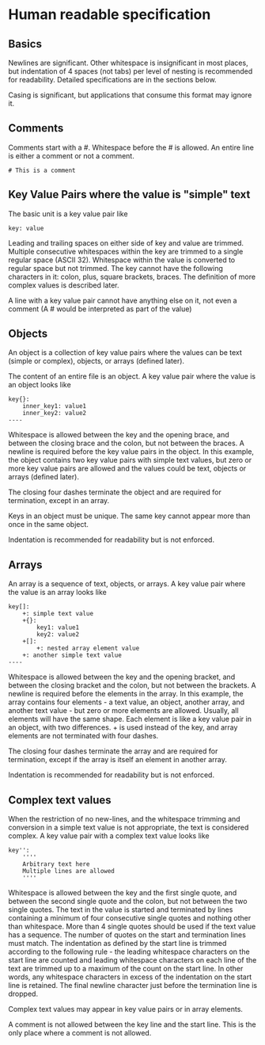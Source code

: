 # Human readable specification

## Basics
Newlines are significant. Other whitespace is insignificant in most places, but indentation of 4 spaces (not tabs) per level of nesting is recommended for readability. Detailed specifications are in the sections below.

Casing is significant, but applications that consume this format may ignore it.

## Comments
Comments start with a #. Whitespace before the # is allowed. An entire line is either a comment or not a comment.
```
# This is a comment
```

## Key Value Pairs where the value is "simple" text
The basic unit is a key value pair like
```
key: value
```
Leading and trailing spaces on either side of key and value are trimmed. Multiple consecutive whitespaces within the key are trimmed to a single regular space (ASCII 32). Whitespace within the value is converted to regular space but not trimmed. The key cannot have the following characters in it: colon, plus, square brackets, braces. The definition of more complex values is described later.

A line with a key value pair cannot have anything else on it, not even a comment (A # would be interpreted as part of the value)

## Objects
An object is a collection of key value pairs where the values can be text (simple or complex), objects, or arrays (defined later).

The content of an entire file is an object. A key value pair where the value is an object looks like
```
key{}:
    inner_key1: value1
    inner_key2: value2
----
```
Whitespace is allowed between the key and the opening brace, and between the closing brace and the colon, but not between the braces. A newline is required before the key value pairs in the object. In this example, the object contains two key value pairs with simple text values, but zero or more key value pairs are allowed and the values could be text, objects or arrays (defined later).

The closing four dashes terminate the object and are required for termination, except in an array.

Keys in an object must be unique. The same key cannot appear more than once in the same object.

Indentation is recommended for readability but is not enforced.

## Arrays
An array is a sequence of text, objects, or arrays. A key value pair where the value is an array looks like
```
key[]:
    +: simple text value
    +{}:
        key1: value1
        key2: value2
    +[]:
        +: nested array element value
    +: another simple text value
----
```
Whitespace is allowed between the key and the opening bracket, and between the closing bracket and the colon, but not between the brackets. A newline is required before the elements in the array. In this example, the array contains four elements - a text value, an object, another array, and another text value - but zero or more elements are allowed. Usually, all elements will have the same shape. Each element is like a key value pair in an object, with two differences. + is used instead of the key, and array elements are not terminated with four dashes.

The closing four dashes terminate the array and are required for termination, except if the array is itself an element in another array.

Indentation is recommended for readability but is not enforced.

## Complex text values
When the restriction of no new-lines, and the whitespace trimming and conversion in a simple text value is not appropriate, the text is considered complex. A key value pair with a complex text value looks like
```
key'':
    ''''
    Arbitrary text here
    Multiple lines are allowed
    ''''
```
Whitespace is allowed between the key and the first single quote, and between the second single quote and the colon, but not between the two single quotes. The text in the value is started and terminated by lines containing a minimum of four consecutive single quotes and nothing other than whitespace. More than 4 single quotes should be used if the text value has a sequence. The number of quotes on the start and termination lines must match. The indentation as defined by the start line is trimmed according to the following rule - the leading whitespace characters on the start line are counted and leading whitespace characters on each line of the text are trimmed up to a maximum of the count on the start line. In other words, any whitespace characters in excess of the indentation on the start line is retained. The final newline character just before the termination line is dropped.

Complex text values may appear in key value pairs or in array elements.

A comment is not allowed between the key line and the start line. This is the only place where a comment is not allowed.
